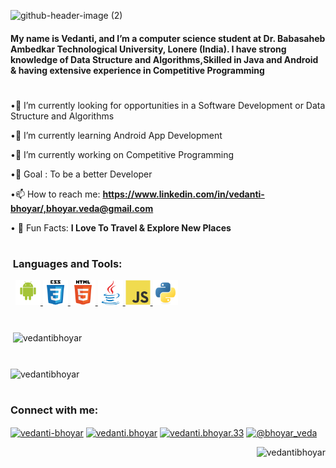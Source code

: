 

![github-header-image (2)](https://github.com/VedantiBhoyar/VedantiBhoyar/assets/71519458/8f5e04aa-b65f-43dd-9762-5bb746cb5808)



<h4>My name is Vedanti, and I’m a computer science student at Dr. Babasaheb Ambedkar Technological University, Lonere (India). I have strong knowledge of Data Structure and Algorithms,Skilled in Java and Android & having extensive experience in Competitive Programming</h4>  

#


•🔭 I’m currently looking for opportunities in a Software Development or Data Structure and Algorithms

•🌱 I’m currently learning Android App Development

•🔭 I’m currently working on Competitive Programming

•🎯 Goal : To be a better Developer

•📫 How to reach me: **https://www.linkedin.com/in/vedanti-bhoyar/,bhoyar.veda@gmail.com**

• 💌 Fun Facts: **I Love To Travel & Explore New Places**

#



<h3 align="left">&nbsp;Languages and Tools:</h3>
<p align="left">&nbsp; <a href="https://developer.android.com" target="_blank" rel="noreferrer"> <img src="https://raw.githubusercontent.com/devicons/devicon/master/icons/android/android-original-wordmark.svg" alt="android" width="40" height="40"/> </a> <a href="https://www.w3schools.com/css/" target="_blank" rel="noreferrer"> <img src="https://raw.githubusercontent.com/devicons/devicon/master/icons/css3/css3-original-wordmark.svg" alt="css3" width="40" height="40"/> </a> <a href="https://www.w3.org/html/" target="_blank" rel="noreferrer"> <img src="https://raw.githubusercontent.com/devicons/devicon/master/icons/html5/html5-original-wordmark.svg" alt="html5" width="40" height="40"/> </a> <a href="https://www.java.com" target="_blank" rel="noreferrer"> <img src="https://raw.githubusercontent.com/devicons/devicon/master/icons/java/java-original.svg" alt="java" width="40" height="40"/> </a> <a href="https://developer.mozilla.org/en-US/docs/Web/JavaScript" target="_blank" rel="noreferrer"> <img src="https://raw.githubusercontent.com/devicons/devicon/master/icons/javascript/javascript-original.svg" alt="javascript" width="40" height="40"/> </a> <a href="https://www.python.org" target="_blank" rel="noreferrer"> <img src="https://raw.githubusercontent.com/devicons/devicon/master/icons/python/python-original.svg" alt="python" width="40" height="40"/> </a> </p>

#

<p>&nbsp;<img align="center" src="https://github-readme-stats.vercel.app/api?username=vedantibhoyar&show_icons=true&theme=dark&locale=en" alt="vedantibhoyar" /></p>

#
<p><img align="center" src="https://github-readme-streak-stats.herokuapp.com/?user=vedantibhoyar&theme=dark" alt="vedantibhoyar" /></p>

#
<h3 align="left">Connect with me:</h3>
<p align="left">
<a href="https://linkedin.com/in/vedanti-bhoyar" target="blank"><img align="center" src="https://raw.githubusercontent.com/rahuldkjain/github-profile-readme-generator/master/src/images/icons/Social/linked-in-alt.svg" alt="vedanti-bhoyar" height="30" width="40" /></a>
<a href="https://instagram.com/vedanti.bhoyar" target="blank"><img align="center" src="https://raw.githubusercontent.com/rahuldkjain/github-profile-readme-generator/master/src/images/icons/Social/instagram.svg" alt="vedanti.bhoyar" height="30" width="40" /></a>
  <a href="https://fb.com/vedanti.bhoyar.33" target="blank"><img align="center" src="https://raw.githubusercontent.com/rahuldkjain/github-profile-readme-generator/master/src/images/icons/Social/facebook.svg" alt="vedanti.bhoyar.33" height="30" width="40" /></a>
<a href="https://www.hackerrank.com/bhoyar_veda?hr_r=1" target="blank"><img align="center" src="https://raw.githubusercontent.com/rahuldkjain/github-profile-readme-generator/master/src/images/icons/Social/hackerrank.svg" alt="@bhoyar_veda" height="30" width="40" /></a>
</p>

<p align="right"> <img src="https://komarev.com/ghpvc/?username=vedantibhoyar&label=Profile%20views&color=0e75b6&style=flat-square" alt="vedantibhoyar" /> </p>
